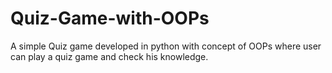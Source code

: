 # Quiz-Game-with-OOPs
A simple Quiz game developed in python with concept of OOPs where user can play a quiz game and check his knowledge.
